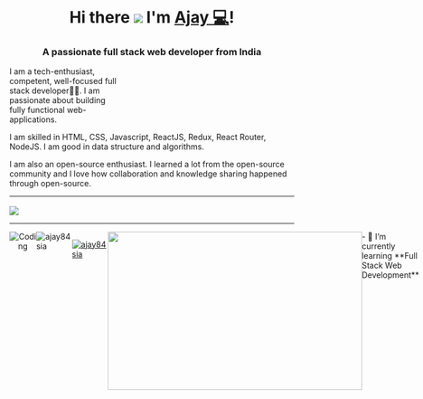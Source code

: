<h1 align="center">
  Hi there <img src="https://media.giphy.com/media/hvRJCLFzcasrR4ia7z/giphy.gif" width="28"> I'm <a href="https://www.linkedin.com/in/ajay-84sia">Ajay 💻</a>!
</h1> 
<h3 align="center">A passionate full stack web developer from India </h3>
<p align="left" style="max-width:40%">
I am a tech-enthusiast, competent, well-focused full stack developer👨‍💻. I am passionate about building fully functional web-applications.

I am skilled in HTML, CSS, Javascript, ReactJS, Redux, React Router, NodeJS. I am good in data structure and algorithms.

I am also an open-source enthusiast. I learned a lot from the open-source community and I love how collaboration and knowledge sharing happened through open-source.
</p>
<hr/>
<!--<div align="center">
<img src="https://user-images.githubusercontent.com/5713670/87202985-820dcb80-c2b6-11ea-9f56-7ec461c497c3.gif"/>
</div>-->
<a href="#" margin-left="100px" align="center"><img align="center" src="https://readme-typing-svg.herokuapp.com?color=FFF&center=true&lines=1500%2B+Hours+of+Coding+Experience;Data+Structure;Algorithm;MERN;Full+Stack+Web+Developer"></img></a>
     <hr/>
     <div style="display:flex">
  
     <p align="center" color:"red">
     <a href="">
          <img src="https://readme-typing-svg.demolab.com?font=Fira+Code&pause=1000&width=435&lines=1500%2B+Hours+of+Coding+Experience;Data+Structure;Algorithm;MERN;Full+Stack+Web+Developer"></a>
      </p>
  
 <img align="center" alt="Coding" width="100%" style="text-align:center" src="https://globaleducation.s3.ap-south-1.amazonaws.com/globaledu/gif/front-end-development.gif"> 
<img src="https://komarev.com/ghpvc/?username=ajay84sia&label=Profile%20views&color=0e75b6&style=flat" alt="ajay84sia" />

<!-- <p align="left">  </p> -->

<p align="left"> <a href="https://github.com/ryo-ma/github-profile-trophy"><img src="https://github-profile-trophy.vercel.app/?username=ajay84sia" alt="ajay84sia" /></a> </p>

<p align="left"> <a href="https://twitter.com/" target="blank"><img src="https://img.shields.io/twitter/follow/?logo=twitter&style=for-the-badge" alt="" /></a> </p>
 <img align="right" src="https://raw.githubusercontent.com/mhmzdev/mhmzdev/master/code.gif" width="450" height="280"/>
- 🌱 I’m currently learning **Full Stack Web Development**

- ⚡ Fun fact **I think I am funny XD**


<h3 align="left">Connect with me:</h3>
<p align="left">
<a href="https://linkedin.com/in/ajay-84sia" target="blank"><img align="center" src="https://raw.githubusercontent.com/rahuldkjain/github-profile-readme-generator/master/src/images/icons/Social/linked-in-alt.svg" alt="ajay-84sia" height="30" width="40" /></a>
<a href="https://fb.com/ajay.84sia" target="blank"><img align="center" src="https://raw.githubusercontent.com/rahuldkjain/github-profile-readme-generator/master/src/images/icons/Social/facebook.svg" alt="ajay.84sia" height="30" width="40" /></a>
<a href="https://instagram.com/ajay.84sia" target="blank"><img align="center" src="https://raw.githubusercontent.com/rahuldkjain/github-profile-readme-generator/master/src/images/icons/Social/instagram.svg" alt="ajay.84sia" height="30" width="40" /></a>
</p>

<h3 align="left">Languages and Tools:</h3>
<p align="left"> <a href="https://getbootstrap.com" target="_blank" rel="noreferrer"> <img src="https://raw.githubusercontent.com/devicons/devicon/master/icons/bootstrap/bootstrap-plain-wordmark.svg" alt="bootstrap" width="40" height="40"/> </a> <a href="https://www.w3schools.com/css/" target="_blank" rel="noreferrer"> <img src="https://raw.githubusercontent.com/devicons/devicon/master/icons/css3/css3-original-wordmark.svg" alt="css3" width="40" height="40"/> </a> <a href="https://www.w3.org/html/" target="_blank" rel="noreferrer"> <img src="https://raw.githubusercontent.com/devicons/devicon/master/icons/html5/html5-original-wordmark.svg" alt="html5" width="40" height="40"/> </a> <a href="https://www.java.com" target="_blank" rel="noreferrer"> <img src="https://raw.githubusercontent.com/devicons/devicon/master/icons/java/java-original.svg" alt="java" width="40" height="40"/> </a> <a href="https://developer.mozilla.org/en-US/docs/Web/JavaScript" target="_blank" rel="noreferrer"> <img src="https://raw.githubusercontent.com/devicons/devicon/master/icons/javascript/javascript-original.svg" alt="javascript" width="40" height="40"/> </a> <a href="https://www.mongodb.com/" target="_blank" rel="noreferrer"> <img src="https://raw.githubusercontent.com/devicons/devicon/master/icons/mongodb/mongodb-original-wordmark.svg" alt="mongodb" width="40" height="40"/> </a> <a href="https://www.mysql.com/" target="_blank" rel="noreferrer"> <img src="https://raw.githubusercontent.com/devicons/devicon/master/icons/mysql/mysql-original-wordmark.svg" alt="mysql" width="40" height="40"/> </a> <a href="https://nodejs.org" target="_blank" rel="noreferrer"> <img src="https://raw.githubusercontent.com/devicons/devicon/master/icons/nodejs/nodejs-original-wordmark.svg" alt="nodejs" width="40" height="40"/> </a> <a href="https://www.python.org" target="_blank" rel="noreferrer"> <img src="https://raw.githubusercontent.com/devicons/devicon/master/icons/python/python-original.svg" alt="python" width="40" height="40"/> </a> <a href="https://reactjs.org/" target="_blank" rel="noreferrer"> <img src="https://raw.githubusercontent.com/devicons/devicon/master/icons/react/react-original-wordmark.svg" alt="react" width="40" height="40"/> </a> <a href="https://redux.js.org" target="_blank" rel="noreferrer"> <img src="https://raw.githubusercontent.com/devicons/devicon/master/icons/redux/redux-original.svg" alt="redux" width="40" height="40"/> </a> </p>

<p><img align="left" src="https://github-readme-stats.vercel.app/api/top-langs?username=ajay84sia&show_icons=true&locale=en&layout=compact" alt="ajay84sia" /></p>

<p>&nbsp;<img align="center" src="https://github-readme-stats.vercel.app/api?username=ajay84sia&show_icons=true&locale=en" alt="ajay84sia" /></p>

<p><img align="center" src="https://github-readme-streak-stats.herokuapp.com/?user=ajay84sia&" alt="ajay84sia" /></p>
